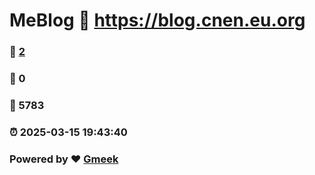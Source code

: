 # MeBlog :link: https://blog.cnen.eu.org 
### :page_facing_up: [2](https://blog.cnen.eu.org/tag.html) 
### :speech_balloon: 0 
### :hibiscus: 5783 
### :alarm_clock: 2025-03-15 19:43:40 
### Powered by :heart: [Gmeek](https://github.com/Meekdai/Gmeek)
